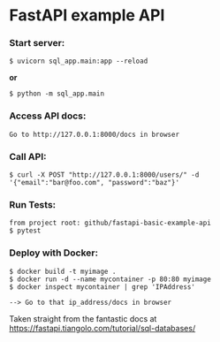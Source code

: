 # FastAPI example API

### Start server:
`$ uvicorn sql_app.main:app --reload`

**or**

`$ python -m sql_app.main`

### Access API docs:
```
Go to http://127.0.0.1:8000/docs in browser
```

### Call API:
`$ curl -X POST "http://127.0.0.1:8000/users/" -d '{"email":"bar@foo.com", "password":"baz"}'`

### Run Tests:
```
from project root: github/fastapi-basic-example-api
$ pytest
```

### Deploy with Docker:
```
$ docker build -t myimage .
$ docker run -d --name mycontainer -p 80:80 myimage 
$ docker inspect mycontainer | grep 'IPAddress' 

--> Go to that ip_address/docs in browser
```

Taken straight from the fantastic docs at https://fastapi.tiangolo.com/tutorial/sql-databases/
